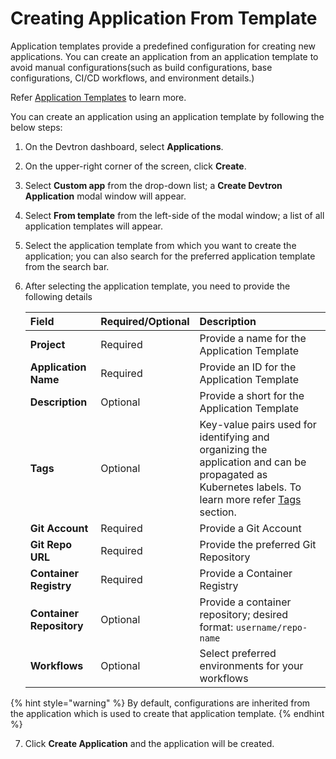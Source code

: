 # Creating Application From Template

Application templates provide a predefined configuration for creating new applications. You can create an application from an application template to avoid manual configurations(such as build configurations, base configurations, CI/CD workflows, and environment details.)

Refer [Application Templates](./global-configurations/application-template.md) to learn more.

You can create an application using an application template by following the below steps:

1. On the Devtron dashboard, select **Applications**.

2. On the upper-right corner of the screen, click **Create**.

3. Select **Custom app** from the drop-down list; a **Create Devtron Application** modal window will appear.

4. Select **From template** from the left-side of the modal window; a list of all application templates will appear.

5. Select the application template from which you want to create the application; you can also search for the preferred application template from the search bar.

6. After selecting the application template, you need to provide the following details

    | Field                     | Required/Optional | Description                                  |
    | :------------------------ | :---------------- | :------------------------------------------- |
    | **Project**               | Required          | Provide a name for the Application Template  |
    | **Application Name**      | Required          | Provide an ID for the Application Template   |
    | **Description**           | Optional          | Provide a short for the Application Template |
    | **Tags**                  | Optional          | Key-value pairs used for identifying and organizing the application and can be propagated as Kubernetes labels. To learn more refer [Tags](#tags) section.|
    | **Git Account**           | Required          | Provide a Git Account                                                |
    | **Git Repo URL**          | Required          | Provide the preferred Git Repository                                 |
    | **Container Registry**    | Required          | Provide a Container Registry                                         |
    | **Container Repository**  | Optional          | Provide a container repository; desired format: `username/repo-name` |
    | **Workflows**             | Optional          | Select preferred environments for your workflows                     |

{% hint style="warning" %}
By default, configurations are inherited from the application which is used to create that application template.
{% endhint %}

7. Click **Create Application** and the application will be created.


